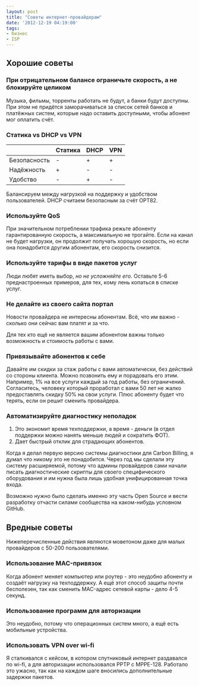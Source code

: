 ```yaml
---
layout: post
title: "Советы интернет-провайдерам"
date: '2012-12-19 04:19:00'
tags:
- бизнес
- ISP
---
```


## Хорошие советы

### При отрицательном балансе ограничьте скорость, а не блокируйте целиком

Музыка, фильмы, торренты работать не будут, а банки будут доступны. При этом не придётся заморачиваться за список сетей банков и платёжных систем, которые надо оставить доступными, чтобы абонент мог оплатить счёт.

### Статика vs DHCP vs VPN

|              | Статика | DHCP | VPN |
|--------------|---------|------|-----|
| Безопасность | -       | +    | +   |
| Надёжность   | +       | -    | -   |
| Удобство     | -       | +    | -   |

Балансируем между нагрузкой на поддержку и удобством пользователей. DHCP считаем безопасным за счёт OPT82.

### Используйте QoS

При значительном потреблении трафика режьте абоненту гарантированную скорость, а максимальную не трогайте. Если на канал не будет нагрузки, он продолжит получать хорошую скорость, но если она понадобится другим абонентам, его скорость снизится.

### Используйте тарифы в виде пакетов услуг

Люди любят иметь выбор, _но не усложняйте его_. Оставьте 5-6 преднастроенных примеров, для тех, кому лень копаться в списке услуг.

### Не делайте из своего сайта портал

Новости провайдера не интересны абонентам. Всё, что им важно - сколько они сейчас вам платят и за что.

Для тех кто ещё не является вашим абонентом важны только возможность и стоимость работы с вами.

### Привязывайте абонентов к себе

Давайте им скидки за стаж работы с вами автоматически, без действий со стороны клиента. Можно позвонить ему и порадовать его этим.  Например, 1% на все услуги каждый за год работы, без ограничений. Согласитесь, человеку который проработал с вами 50 лет не жалко предоставлять скидку 50% на свои услуги. Плюс абоненту будет что терять, если он решит сменить провайдера.

### Автоматизируйте диагностику неполадок

1. Это экономит время техподдержки, а время - деньги (в отдел поддержки можно нанять меньше людей и сократить ФОТ).
2. Дает быстрый отклик для страдающих абонентов.

Когда я делал первую версию системы диагностики для Carbon Billing, я думал что никому это не понадобится. Через год мы сделали эту систему расширяемой, потому что админы провайдеров сами начали писать диагностические скрипты для своего специфического оборудования и им нужна была лишь удобная унифицированная точка входа.

Возможно нужно было сделать именно эту часть Open Source и вести разработку отчасти силами сообщества на каком-нибудь условном GitHub.

## Вредные советы

Нижеперечисленные действия являются моветоном даже для малых провайдеров с 50-200 пользователями.

### Использование MAC-привязок

Когда абонент меняет компьютер или роутер - это неудобно абоненту и создаёт нагрузку на техподдержку. А ещё этот способ защиты почти бесполезен, так как сменить MAC-адрес сетевой карты - дело 4-5 секунд.

### Использование программ для авторизации

Это неудобно, потому что операционных систем много, а ещё есть мобильные устройства.

### Использовать VPN over wi-fi

Я сталкивался с кейсом, в котором спутниковый интернет раздавался по wi-fi, а для авторизации использовался PPTP с MPPE-128. Работало это ужасно, так как на каждом шаге вносились дополнительные задержки пакетов.
